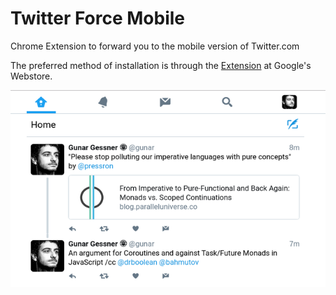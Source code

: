 # Twitter Force Mobile

Chrome Extension to forward you to the mobile version of Twitter.com

The preferred method of installation is through the [Extension](https://chrome.google.com/webstore/detail/hmfbabibadommpkjfnnebpgclobgdabf) at Google's Webstore.

![screenshot](screenshot.png)

